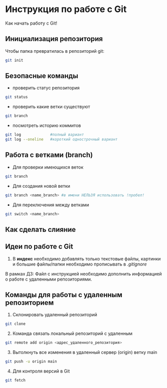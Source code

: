 # Инструкция по работе с Git

Как начать работу с Git!
## Инициализация репозитория
Чтобы папка превратилась в репозиторий git:
```sh
git init
```

## Безопасные команды

* проверить статус репозитория
```sh
git status
```
* проверить какие ветки существуют
```sh
git branch
```
* посмотреть историю коммитов
```sh
git log             #полный вариант
git log --oneline   #короткий однострочный вариант
```

## Работа с ветками (branch)

* Для проверки имеющихся веток
```sh
git branch
```
* Для создания новой ветки
```sh
git branch <name_branch> #в имени НЕЛЬЗЯ использовать !пробел!
```
* Для переключения между ветками
```sh
git switch <name_branch>
```

## Как сделать слияние

## Идеи по работе с Git
1. В **индекс** необходимо добавлять только текстовые файлы, картинки и большие файлы/папки необходимо прописывать в *.gitignore*

В рамках ДЗ: Файл с инструкцией необходимо дополнить информацией о работе с удаленными репозиториями.

## Команды для работы с удаленным репозиторием

1. Склонировать удаленный репозиторий
```sh
git clone
```

2. Команда связать локальный репозиторий с удаленным
```sh
git remote add origin <адрес_удаленного_репозитория>
```

3. Вытолкнуть все изменения в удаленный сервер (origin) ветку main
```sh
git push -u origin main
```

4. Для контроля версий в Git
```sh
git fetch
```